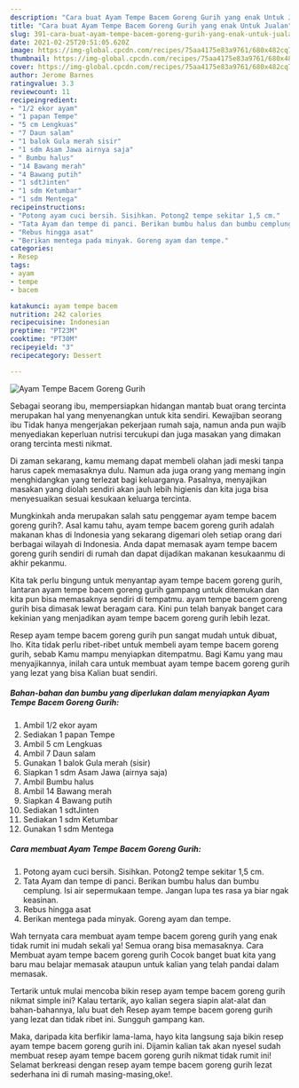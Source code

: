 ```yaml
---
description: "Cara buat Ayam Tempe Bacem Goreng Gurih yang enak Untuk Jualan"
title: "Cara buat Ayam Tempe Bacem Goreng Gurih yang enak Untuk Jualan"
slug: 391-cara-buat-ayam-tempe-bacem-goreng-gurih-yang-enak-untuk-jualan
date: 2021-02-25T20:51:05.620Z
image: https://img-global.cpcdn.com/recipes/75aa4175e83a9761/680x482cq70/ayam-tempe-bacem-goreng-gurih-foto-resep-utama.jpg
thumbnail: https://img-global.cpcdn.com/recipes/75aa4175e83a9761/680x482cq70/ayam-tempe-bacem-goreng-gurih-foto-resep-utama.jpg
cover: https://img-global.cpcdn.com/recipes/75aa4175e83a9761/680x482cq70/ayam-tempe-bacem-goreng-gurih-foto-resep-utama.jpg
author: Jerome Barnes
ratingvalue: 3.3
reviewcount: 11
recipeingredient:
- "1/2 ekor ayam"
- "1 papan Tempe"
- "5 cm Lengkuas"
- "7 Daun salam"
- "1 balok Gula merah sisir"
- "1 sdm Asam Jawa airnya saja"
- " Bumbu halus"
- "14 Bawang merah"
- "4 Bawang putih"
- "1 sdtJinten"
- "1 sdm Ketumbar"
- "1 sdm Mentega"
recipeinstructions:
- "Potong ayam cuci bersih. Sisihkan. Potong2 tempe sekitar 1,5 cm."
- "Tata Ayam dan tempe di panci. Berikan bumbu halus dan bumbu cemplung. Isi air sepermukaan tempe. Jangan lupa tes rasa ya biar ngak keasinan."
- "Rebus hingga asat"
- "Berikan mentega pada minyak. Goreng ayam dan tempe."
categories:
- Resep
tags:
- ayam
- tempe
- bacem

katakunci: ayam tempe bacem 
nutrition: 242 calories
recipecuisine: Indonesian
preptime: "PT23M"
cooktime: "PT30M"
recipeyield: "3"
recipecategory: Dessert

---
```



![Ayam Tempe Bacem Goreng Gurih](https://img-global.cpcdn.com/recipes/75aa4175e83a9761/680x482cq70/ayam-tempe-bacem-goreng-gurih-foto-resep-utama.jpg)

Sebagai seorang ibu, mempersiapkan hidangan mantab buat orang tercinta merupakan hal yang menyenangkan untuk kita sendiri. Kewajiban seorang ibu Tidak hanya mengerjakan pekerjaan rumah saja, namun anda pun wajib menyediakan keperluan nutrisi tercukupi dan juga masakan yang dimakan orang tercinta mesti nikmat.

Di zaman  sekarang, kamu memang dapat membeli olahan jadi meski tanpa harus capek memasaknya dulu. Namun ada juga orang yang memang ingin menghidangkan yang terlezat bagi keluarganya. Pasalnya, menyajikan masakan yang diolah sendiri akan jauh lebih higienis dan kita juga bisa menyesuaikan sesuai kesukaan keluarga tercinta. 



Mungkinkah anda merupakan salah satu penggemar ayam tempe bacem goreng gurih?. Asal kamu tahu, ayam tempe bacem goreng gurih adalah makanan khas di Indonesia yang sekarang digemari oleh setiap orang dari berbagai wilayah di Indonesia. Anda dapat memasak ayam tempe bacem goreng gurih sendiri di rumah dan dapat dijadikan makanan kesukaanmu di akhir pekanmu.

Kita tak perlu bingung untuk menyantap ayam tempe bacem goreng gurih, lantaran ayam tempe bacem goreng gurih gampang untuk ditemukan dan kita pun bisa memasaknya sendiri di tempatmu. ayam tempe bacem goreng gurih bisa dimasak lewat beragam cara. Kini pun telah banyak banget cara kekinian yang menjadikan ayam tempe bacem goreng gurih lebih lezat.

Resep ayam tempe bacem goreng gurih pun sangat mudah untuk dibuat, lho. Kita tidak perlu ribet-ribet untuk membeli ayam tempe bacem goreng gurih, sebab Kamu mampu menyiapkan ditempatmu. Bagi Kamu yang mau menyajikannya, inilah cara untuk membuat ayam tempe bacem goreng gurih yang lezat yang bisa Kalian buat sendiri.

<!--inarticleads1-->

##### Bahan-bahan dan bumbu yang diperlukan dalam menyiapkan Ayam Tempe Bacem Goreng Gurih:

1. Ambil 1/2 ekor ayam
1. Sediakan 1 papan Tempe
1. Ambil 5 cm Lengkuas
1. Ambil 7 Daun salam
1. Gunakan 1 balok Gula merah (sisir)
1. Siapkan 1 sdm Asam Jawa (airnya saja)
1. Ambil  Bumbu halus
1. Ambil 14 Bawang merah
1. Siapkan 4 Bawang putih
1. Sediakan 1 sdtJinten
1. Sediakan 1 sdm Ketumbar
1. Gunakan 1 sdm Mentega




<!--inarticleads2-->

##### Cara membuat Ayam Tempe Bacem Goreng Gurih:

1. Potong ayam cuci bersih. Sisihkan. Potong2 tempe sekitar 1,5 cm.
1. Tata Ayam dan tempe di panci. Berikan bumbu halus dan bumbu cemplung. Isi air sepermukaan tempe. Jangan lupa tes rasa ya biar ngak keasinan.
1. Rebus hingga asat
1. Berikan mentega pada minyak. Goreng ayam dan tempe.




Wah ternyata cara membuat ayam tempe bacem goreng gurih yang enak tidak rumit ini mudah sekali ya! Semua orang bisa memasaknya. Cara Membuat ayam tempe bacem goreng gurih Cocok banget buat kita yang baru mau belajar memasak ataupun untuk kalian yang telah pandai dalam memasak.

Tertarik untuk mulai mencoba bikin resep ayam tempe bacem goreng gurih nikmat simple ini? Kalau tertarik, ayo kalian segera siapin alat-alat dan bahan-bahannya, lalu buat deh Resep ayam tempe bacem goreng gurih yang lezat dan tidak ribet ini. Sungguh gampang kan. 

Maka, daripada kita berfikir lama-lama, hayo kita langsung saja bikin resep ayam tempe bacem goreng gurih ini. Dijamin kalian tak akan nyesel sudah membuat resep ayam tempe bacem goreng gurih nikmat tidak rumit ini! Selamat berkreasi dengan resep ayam tempe bacem goreng gurih lezat sederhana ini di rumah masing-masing,oke!.

